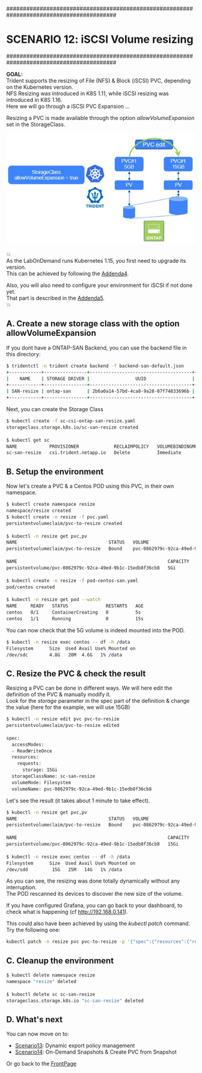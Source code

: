 #########################################################################################
# SCENARIO 12: iSCSI Volume resizing
#########################################################################################

**GOAL:**  
Trident supports the resizing of File (NFS) & Block (iSCSI) PVC, depending on the Kubernetes version.  
NFS Resizing was introduced in K8S 1.11, while iSCSI resizing was introduced in K8S 1.16.  
Here we will go through a iSCSI PVC Expansion ...

Resizing a PVC is made available through the option *allowVolumeExpansion* set in the StorageClass.

<p align="center"><img src="Images/scenario12.JPG"></p>

:boom:  
As the LabOnDemand runs Kubernetes 1.15, you first need to upgrade its version.  
This can be achieved by following the [Addenda4](../../Addendum/Addenda04).  

Also, you will also need to configure your environment for iSCSI if not done yet.  
That part is described in the [Addenda5](../../Addendum/Addenda05).  
:boom:  

## A. Create a new storage class with the option allowVolumeExpansion

If you dont have a ONTAP-SAN Backend, you can use the backend file in this directory:

```bash
$ tridentctl -n trident create backend -f backend-san-default.json
+------------+----------------+--------------------------------------+--------+---------+
|    NAME    | STORAGE DRIVER |                 UUID                 | STATE  | VOLUMES |
+------------+----------------+--------------------------------------+--------+---------+
| SAN-resize | ontap-san      | 2b6a0a14-57bd-4ca8-9a28-07f74833696b | online |       0 |
+------------+----------------+--------------------------------------+--------+---------+
```

Next, you can create the Storage Class

```bash
$ kubectl create -f sc-csi-ontap-san-resize.yaml
storageclass.storage.k8s.io/sc-san-resize created

$ kubectl get sc
NAME            PROVISIONER             RECLAIMPOLICY   VOLUMEBINDINGMODE   ALLOWVOLUMEEXPANSION   AGE
sc-san-resize   csi.trident.netapp.io   Delete          Immediate           true                   3h3m
```

## B. Setup the environment

Now let's create a PVC & a Centos POD using this PVC, in their own namespace.

```bash
$ kubectl create namespace resize
namespace/resize created
$ kubectl create -n resize -f pvc.yaml
persistentvolumeclaim/pvc-to-resize created

$ kubectl -n resize get pvc,pv
NAME                                  STATUS   VOLUME                                     CAPACITY   ACCESS MODES   STORAGECLASS    AGE
persistentvolumeclaim/pvc-to-resize   Bound    pvc-0862979c-92ca-49ed-9b1c-15edb8f36cb8   5Gi        RWO            sc-san-resize   11s

NAME                                                        CAPACITY   ACCESS MODES   RECLAIM POLICY   STATUS   CLAIM                  STORAGECLASS    REASON   AGE
persistentvolume/pvc-0862979c-92ca-49ed-9b1c-15edb8f36cb8   5Gi        RWO            Delete           Bound    resize/pvc-to-resize   sc-san-resize            10s

$ kubectl create -n resize -f pod-centos-san.yaml
pod/centos created

$ kubectl -n resize get pod --watch
NAME     READY   STATUS              RESTARTS   AGE
centos   0/1     ContainerCreating   0          5s
centos   1/1     Running             0          15s
```

You can now check that the 5G volume is indeed mounted into the POD.

```bash
$ kubectl -n resize exec centos -- df -h /data
Filesystem      Size  Used Avail Use% Mounted on
/dev/sdc        4.8G   20M  4.6G   1% /data
```

## C. Resize the PVC & check the result

Resizing a PVC can be done in different ways. We will here edit the definition of the PVC & manually modify it.  
Look for the *storage* parameter in the spec part of the definition & change the value (here for the example, we will use 15GB)

```bash
$ kubectl -n resize edit pvc pvc-to-resize
persistentvolumeclaim/pvc-to-resize edited

spec:
  accessModes:
  - ReadWriteOnce
  resources:
    requests:
      storage: 15Gi
  storageClassName: sc-san-resize
  volumeMode: Filesystem
  volumeName: pvc-0862979c-92ca-49ed-9b1c-15edb8f36cb8
```

Let's see the result (it takes about 1 minute to take effect).

```bash
$ kubectl -n resize get pvc,pv
NAME                                  STATUS   VOLUME                                     CAPACITY   ACCESS MODES   STORAGECLASS    AGE
persistentvolumeclaim/pvc-to-resize   Bound    pvc-0862979c-92ca-49ed-9b1c-15edb8f36cb8   15Gi       RWO            sc-san-resize   4m3s

NAME                                                        CAPACITY   ACCESS MODES   RECLAIM POLICY   STATUS   CLAIM                   STORAGECLASS    REASON   AGE
persistentvolume/pvc-0862979c-92ca-49ed-9b1c-15edb8f36cb8   15Gi       RWO            Delete           Bound    resize/pvc-to-resize   sc-san-resize            4m2s

$ kubectl -n resize exec centos -- df -h /data
Filesystem      Size  Used Avail Use% Mounted on
/dev/sdd         15G   25M   14G   1% /data
```

As you can see, the resizing was done totally dynamically without any interruption.  
The POD rescanned its devices to discover the new size of the volume.  

If you have configured Grafana, you can go back to your dashboard, to check what is happening (cf http://192.168.0.141).  

This could also have been achieved by using the _kubectl patch_ command. Try the following one:

```bash
kubectl patch -n resize pvc pvc-to-resize -p '{"spec":{"resources":{"requests":{"storage":"20Gi"}}}}'
```

## C. Cleanup the environment

```bash
$ kubectl delete namespace resize
namespace "resize" deleted

$ kubectl delete sc sc-san-resize
storageclass.storage.k8s.io "sc-san-resize" deleted
```

## D. What's next

You can now move on to:

- [Scenario13](../Scenario13): Dynamic export policy management  
- [Scenario14](../Scenario14): On-Demand Snapshots & Create PVC from Snapshot  

Or go back to the [FrontPage](https://github.com/YvosOnTheHub/LabNetApp)